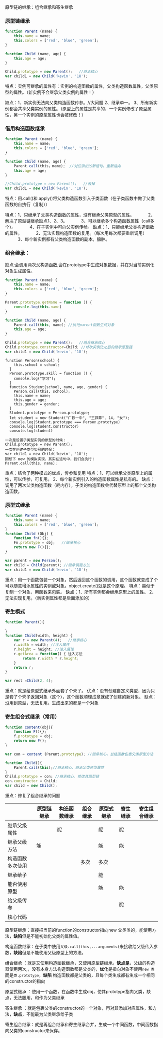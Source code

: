 原型链的继承：组合继承和寄生继承

### 原型链继承

```javascript
function Parent (name) {
    this.name = name;
    this.colors = ['red', 'blue', 'green'];
}

function Child (name, age) {
    this.age = age;
}

Child.prototype = new Parent();   //继承核心
var child1 = new Child('kevin', '18');
```

特点：实例可继承的属性有：实例的构造函数的属性，父类构造函数属性，父类原型的属性。（新实例不会继承父类实例的属性！）

缺点：1、新实例无法向父类构造函数传参。//大问题
			2、继承单一。
			3、所有新实例都会共享父类实例的属性。（原型上的属性是共享的，一个实例修改了原型属性，另一个实例的原型属性也会被修改！）

### 借用构造函数继承

```javascript
function Parent (name) {
    this.name = name;
    this.colors = ['red', 'blue', 'green'];
}

function Child (name, age) {
    Parent.call(this，name);  //对应添加的新语句，重新指向
    this.age = age;
}

//Child.prototype = new Parent();   //去掉
var child1 = new Child('kevin', '18');
```

特点：用.call()和.apply()将父类构造函数引入子类函数（在子类函数中做了父类函数的自执行（复制））

特点：1、只继承了父类构造函数的属性，没有继承父类原型的属性。
　　　2、解决了原型链继承缺点1、2、3。
　　　3、可以继承多个构造函数属性（call多个）。
　　　4、在子实例中可向父实例传参。
缺点：1、只能继承父类构造函数的属性。
　　　2、无法实现构造函数的复用。（每次用每次都要重新调用）
　　　3、每个新实例都有父类构造函数的副本，臃肿。

### 组合继承：

缺点:会调用两次父构造函数,会在prototype中生成对象数据，并在对当前实例化对象生成属性。

```javascript
function Parent (name) {
    this.name = name;
    this.colors = ['red', 'blue', 'green'];
}

Parent.prototype.getName = function () {
    console.log(this.name)
}

function Child (name, age) {
    Parent.call(this, name); //执行parent函数生成对象
    this.age = age;
}

Child.prototype = new Parent();   //组合继承核心
Child.prototype.constructor=Child; //修改实例化之后的继承原型链
var child1 = new Child('kevin', '18');
```

```
function Person(school) {
    this.school = school;
  }
  Person.prototype.skill = function () {
    console.log("学习");
  }
  function Student(school, name, age, gender) {
    Person.call(this, school);
    this.name = name;
    this.age = age;
    this.gender = gender;
  }
  Student.prototype = Person.prototype;
  let student = new Student("广铁一中", "王菲菲", 14, "女");
  console.log(Student.prototype === Person.prototype)
  console.log(student.constructor)
  console.log(student)
```



```
一次是设置子类型实例的原型的时候：
Child.prototype = new Parent();
一次在创建子类型实例的时候：
var child1 = new Child('kevin', '18');
回想下 new 的模拟实现，其实在这句中，我们会执行：
Parent.call(this, name);
```

重点：结合了两种模式的优点，传参和复用
特点：1、可以继承父类原型上的属性，可以传参，可复用。
			2、每个新实例引入的构造函数属性是私有的。
缺点：调用了两次父类构造函数（耗内存），子类的构造函数会代替原型上的那个父类构造函数。

### 原型式继承

```javascript
function Parent (name) {
    this.name = name;
    this.colors = ['red', 'blue', 'green'];
}
function Child (Obj) {
    function fn(){};
	Fn.prototype = obj;   //继承核心
    return new F(){};
}

var parent = new Person();
var child = Child(parent); //继承调用方法
var child1 = new Child('kevin', '18');
```

重点：用一个函数包装一个对象，然后返回这个函数的调用，这个函数就变成了个可以随意增添属性的实例或对象。object.create()就是这个原理。
特点：类似于复制一个对象，用函数来包装。
缺点：1、所有实例都会继承原型上的属性。
			2、无法实现复用。（新实例属性都是后面添加的）



### 寄生模式

```javascript
function Parent(){
    
} 
function Child(width, height) {
    var r = new Parent(4);   //继承核心
    r.width = width; //注入属性
    r.height = height; //注入属性
    r.getArea = function() { 注入方法
        return r.width * r.height; 
    }
    return r;
}

var rect =Child(2, 4);
```

重点：就是给原型式继承外面套了个壳子。
优点：没有创建自定义类型，因为只是套了个壳子返回对象（这个），这个函数顺理成章就成了创建的新对象。
缺点：没用到原型，无法复用。生成出来的都是一个对象

### 寄生组合式继承（常用）

```javascript
function content(obj){
    function F(){};
    f.prototype = obj;
    return new F();
}

var con = content (Parent.prototype); //继承核心，总结函数包裹父类原型方法

function Child(){
    Parent.call(this);//继承核心，继承父类原型属性
}
Child.prototype = con; //继承核心，修改其原型链
con.constructor = Child;
var child = new Child();
```

重点：修复了组合继承的问题

|                  | 原型链继承 | 构造函数继承 | 组合继承 | 原型式继承 | 寄生继承 | 寄生组合继承 |
| ---------------- | ---------- | ------------ | -------- | ---------- | -------- | ------------ |
| 继承父级属性     |            | 能           |          | 能         | 能       |              |
| 继承父级方法     | 能         |              |          | 能         | 能       |              |
| 构造函数多次使用 |            |              | 多次     | 多次       |          |              |
| 继承给子         |            |              |          | 能         |          |              |
| 能否使用原型     |            |              |          | 能         | 能       |              |
| 给父级传参       |            |              |          |            | 能       |              |
| 核心代码         |            |              |          |            |          |              |

原型链继承：直接把当前的function的constructor指向new 父类类的，能使用方法，**缺陷**但是不能初始化父类的属性值。

构造函数继承：在子类中使用`父级.call(this,...arguments)`来接收给父级传入参数，**缺陷**但是不能使用父级原型上的方法。

组合继承 ：就是又使用构造函数继承，又使用原型链继承。**缺点是**，父级的构造器使用两次,，没有本身方法构造函数都是父类的，**优化**是指向对象不使用`new 类`而是`类.prototype`，**缺陷** 构造函数都是父类的，且每个类生成都有生成一个相同的constructor的指向

原型式继承 ：使用一个函数，在函数中生成obj，使其prototype指向父类，缺点，无法服用，和作为父类继承

 寄生继承 ：就是包裹父类的constructor的一个对象，再对其添加对应属性，和方法，**缺点**，不能最为父类继承给子类

寄生组合继承：就是再组合继承和寄生继承合并，生成一个中间函数，中间函数指向父类的constructor来保存。